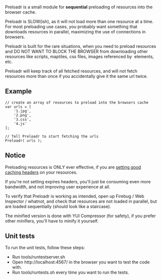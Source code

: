 Preloadr is a small module for **sequential** preloading of resources into the browser cache.

Preloadr is SLOW(ish), as it will not load more than one resource at a time. For most preloading use cases, you probably want something that downloads resources in parallel, maximizing the use of connections in browsers.

Preloadr is built for the rare situations, when you need to preload resources and DO NOT WANT TO BLOCK THE BROWSER from downloading other resources like scripts, maptiles, css files, images referenced by <img> elements, etc.

Preloadr will keep track of all fetched resources, and will not fetch resources more than once if you accidentally give it the same url twice.

## Example
    
    // create an array of resources to preload into the browsers cache
    var urls = [
        '1.jpg',
        '2.png',
        '3.css',
        '4.js'
    ];

    // Tell Preloadr to start fetching the urls
    Preloadr( urls );

## Notice

Preloading resources is ONLY ever effective, if you are [setting good caching headers](http://developer.yahoo.com/performance/rules.html#expires) on your resources.

If you're not setting expires headers, you'll just be consuming even more bandwidth, and not improving user experience at all.

To verify that Preloadr is working as intended, open up Firebug / Web Inspector / whatnot, and check that resources are not loaded in parallel, but are loaded sequentially (should look like a staircase).

The minified version is done with YUI Compressor (for safety), if you prefer other minifiers, you'll have to minify it yourself.

## Unit tests

To run the unit tests, follow these steps:
*   Run tools/runtestserver.sh
*   Open http://localhost:4567/ in the browser you want to test the code with.
*   Run tools/runtests.sh every time you want to run the tests.
